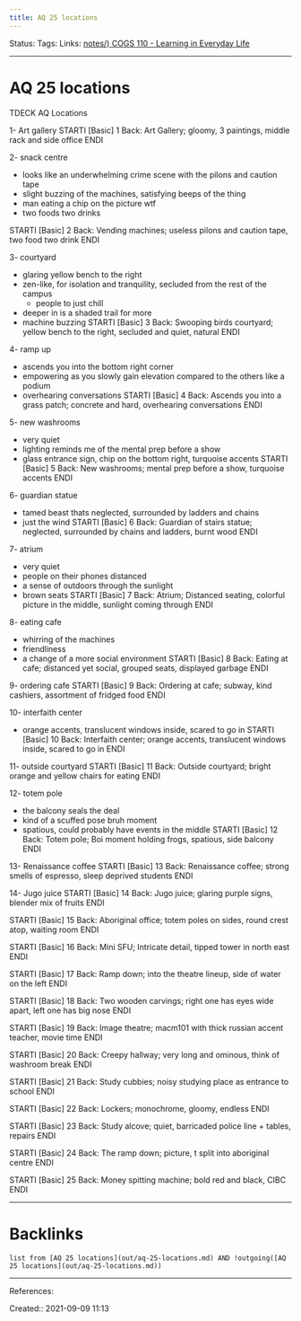 ```yaml
---
title: AQ 25 locations
---
```

Status: 
Tags: 
Links: [notes/) COGS 110 - Learning in Everyday Life](None)
___
# AQ 25 locations
TDECK
AQ Locations

1- Art gallery
STARTI [Basic] 1 Back: Art Gallery; gloomy, 3 paintings, middle rack and side office  <!--ID: 1631427382644--> ENDI

2- snack centre
- looks like an underwhelming crime scene with the pilons and caution tape
- slight buzzing of the machines, satisfying beeps of the thing
- man eating a chip on the picture wtf
- two foods two drinks

STARTI [Basic]  2 Back: Vending machines; useless pilons and caution tape, two food two drink   <!--ID: 1631427382654--> ENDI


3- courtyard
- glaring yellow bench to the right
- zen-like, for isolation and tranquility, secluded from the rest of the campus
	- people to just chill
- deeper in is a shaded trail for more 
- machine buzzing
STARTI [Basic]  3 Back: Swooping birds courtyard; yellow bench to the right, secluded and quiet, natural  <!--ID: 1631427382664--> ENDI

4- ramp up
- ascends you into the bottom right corner
- empowering as you slowly gain elevation compared to the others like a podium
- overhearing conversations
STARTI [Basic]  4 Back: Ascends you into a grass patch; concrete and hard, overhearing conversations   <!--ID: 1631427382674--> ENDI


5- new washrooms
- very quiet
- lighting reminds me of the mental prep before a show
- glass entrance sign, chip on the bottom right, turquoise accents
STARTI [Basic]  5 Back: New washrooms; mental prep before a show, turquoise accents  <!--ID: 1631427382682--> ENDI

6- guardian statue
- tamed beast thats neglected, surrounded by ladders and chains
- just the wind
STARTI [Basic]  6 Back: Guardian of stairs statue; neglected, surrounded by chains and ladders, burnt wood  <!--ID: 1631427382692--> ENDI

7- atrium
- very quiet
- people on their phones distanced
- a sense of outdoors through the sunlight
- brown seats
STARTI [Basic]  7 Back: Atrium; Distanced seating, colorful picture in the middle, sunlight coming through  <!--ID: 1631427382701--> ENDI

8- eating cafe
- whirring of the machines
- friendliness
- a change of a more social environment
STARTI [Basic]  8 Back: Eating at cafe; distanced yet social, grouped seats, displayed garbage  <!--ID: 1631427382709--> ENDI

9- ordering cafe
STARTI [Basic]  9 Back: Ordering at cafe; subway, kind cashiers, assortment of fridged food  <!--ID: 1631427382719--> ENDI

10- interfaith center
- orange accents, translucent windows inside, scared to go in
STARTI [Basic]  10 Back: Interfaith center; orange accents, translucent windows inside, scared to go in  <!--ID: 1631427382728--> ENDI

11- outside courtyard
STARTI [Basic]  11 Back: Outside courtyard; bright orange and yellow chairs for eating   <!--ID: 1631427382738--> ENDI

12- totem pole
- the balcony seals the deal
- kind of a scuffed pose bruh moment
- spatious, could probably have events in the middle
STARTI [Basic]  12 Back: Totem pole; Boi moment holding frogs, spatious, side balcony  <!--ID: 1631427382749--> ENDI

13- Renaissance coffee
STARTI [Basic]  13 Back: Renaissance coffee; strong smells of espresso, sleep deprived students  <!--ID: 1631427382759--> ENDI

14- Jugo juice
STARTI [Basic]  14 Back: Jugo juice; glaring purple signs, blender mix of fruits  <!--ID: 1631427382769--> ENDI

STARTI [Basic]  15 Back: Aboriginal office; totem poles on sides, round crest atop, waiting room   <!--ID: 1631427382779--> ENDI

STARTI [Basic]  16 Back: Mini SFU; Intricate detail, tipped tower in north east  <!--ID: 1631427382788--> ENDI

STARTI [Basic]  17 Back: Ramp down; into the theatre lineup, side of water on the left  <!--ID: 1631427382798--> ENDI

STARTI [Basic]  18 Back: Two wooden carvings; right one has eyes wide apart, left one has big nose  <!--ID: 1631427382808--> ENDI

STARTI [Basic]  19 Back: Image theatre; macm101 with thick russian accent teacher, movie time <!--ID: 1631427382817--> ENDI

STARTI [Basic]  20 Back: Creepy hallway; very long and ominous, think of washroom break  <!--ID: 1631427382827--> ENDI

STARTI [Basic]  21 Back: Study cubbies; noisy studying place as entrance to school <!--ID: 1631427382836--> ENDI

STARTI [Basic]  22 Back: Lockers; monochrome, gloomy, endless <!--ID: 1631427382846--> ENDI

STARTI [Basic]  23 Back: Study alcove; quiet, barricaded police line + tables, repairs  <!--ID: 1631427382855--> ENDI

STARTI [Basic]  24 Back: The ramp down; picture, t split into aboriginal centre  <!--ID: 1631427382865--> ENDI

STARTI [Basic]  25 Back: Money spitting machine; bold red and black, CIBC <!--ID: 1631427382874--> ENDI
___
# Backlinks
```dataview
list from [AQ 25 locations](out/aq-25-locations.md) AND !outgoing([AQ 25 locations](out/aq-25-locations.md))
```
___
References:

Created:: 2021-09-09 11:13
